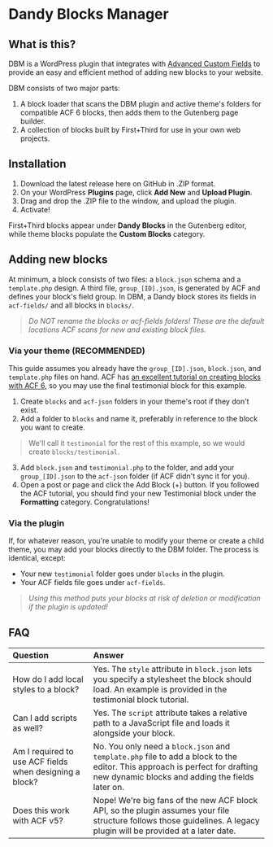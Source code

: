 # Dandy Blocks Manager

## What is this?

DBM is a WordPress plugin that integrates with [Advanced Custom Fields](https://www.advancedcustomfields.com/) to provide an easy and efficient method of adding new blocks to your website.

DBM consists of two major parts:

1. A block loader that scans the DBM plugin and active theme's folders for compatible ACF 6 blocks, then adds them to the Gutenberg page builder.
2. A collection of blocks built by First+Third for use in your own web projects.

## Installation

1. Download the latest release here on GitHub in .ZIP format.
2. On your WordPress **Plugins** page, click **Add New** and **Upload Plugin**.
3. Drag and drop the .ZIP file to the window, and upload the plugin.
4. Activate!

First+Third blocks appear under **Dandy Blocks** in the Gutenberg editor, while theme blocks populate the **Custom Blocks** category.

## Adding new blocks

At minimum, a block consists of two files: a `block.json` schema and a `template.php` design. A third file, `group_[ID].json`, is generated by ACF and defines your block's field group. In DBM, a Dandy block stores its fields in `acf-fields/` and all blocks in `blocks/`.

> _Do NOT rename the blocks or acf-fields folders! These are the default locations ACF scans for new and existing block files._

### Via your theme (RECOMMENDED)

This guide assumes you already have the `group_[ID].json`, `block.json`, and `template.php` files on hand. ACF has [an excellent tutorial on creating blocks with ACF 6](https://www.advancedcustomfields.com/resources/blocks/#getting-started), so you may use the final testimonial block for this example.

1. Create `blocks` and `acf-json` folders in your theme's root if they don't exist.
2. Add a folder to `blocks` and name it, preferably in reference to the block you want to create.

> We'll call it `testimonial` for the rest of this example, so we would create `blocks/testimonial`.

3. Add `block.json` and `testimonial.php` to the folder, and add your `group_[ID].json` to the `acf-json` folder (if ACF didn't sync it for you).
4. Open a post or page and click the Add Block (+) button. If you followed the ACF tutorial, you should find your new Testimonial block under the **Formatting** category. Congratulations!

### Via the plugin

If, for whatever reason, you're unable to modify your theme or create a child theme, you may add your blocks directly to the DBM folder. The process is identical, except:

- Your new `testimonial` folder goes under `blocks` in the plugin.
- Your ACF fields file goes under `acf-fields`.

> _Using this method puts your blocks at risk of deletion or modification if the plugin is updated!_

## FAQ

| Question                                                | Answer                                                                                                                                                                          |
| :------------------------------------------------------ | :------------------------------------------------------------------------------------------------------------------------------------------------------------------------------ |
| How do I add local styles to a block?                   | Yes. The `style` attribute in `block.json` lets you specify a stylesheet the block should load. An example is provided in the testimonial block tutorial.                       |
| Can I add scripts as well?                              | Yes. The `script` attribute takes a relative path to a JavaScript file and loads it alongside your block.                                                                       |
| Am I required to use ACF fields when designing a block? | No. You only need a `block.json` and `template.php` file to add a block to the editor. This approach is perfect for drafting new dynamic blocks and adding the fields later on. |
| Does this work with ACF v5?                             | Nope! We're big fans of the new ACF block API, so the plugin assumes your file structure follows those guidelines. A legacy plugin will be provided at a later date.            |

